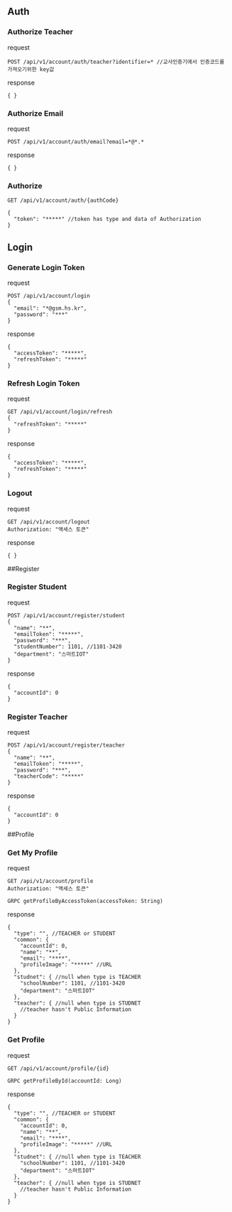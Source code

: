 ## Auth
### Authorize Teacher
request
```http request
POST /api/v1/account/auth/teacher?identifier=* //교사인증기에서 인증코드를 가져오기위한 key값
```
response
```json5
{ }
```
### Authorize Email
request
```http request
POST /api/v1/account/auth/email?email=*@*.*
```
response
```json5
{ }
```
### Authorize
```http request
GET /api/v1/account/auth/{authCode}
```
```json5
{
  "token": "*****" //token has type and data of Authorization
}
```

## Login
### Generate Login Token
request
```http request
POST /api/v1/account/login
{
  "email": "*@gsm.hs.kr",
  "password": "***"
}
```
response
```json5
{
  "accessToken": "*****",
  "refreshToken": "*****"
}
```

### Refresh Login Token
request
```http request
GET /api/v1/account/login/refresh
{
  "refreshToken": "*****"
}
```
response
```json5
{
  "accessToken": "*****",
  "refreshToken": "*****"
}
```

### Logout
request
```http request
GET /api/v1/account/logout
Authorization: "액세스 토큰"
```
response
```json5
{ }
```

##Register
### Register Student
request
```http request
POST /api/v1/account/register/student
{
  "name": "**",
  "emailToken": "*****",
  "password": "***",
  "studentNumber": 1101, //1101-3420
  "department": "스마트IOT"
}
```
response
```json5
{
  "accountId": 0
}
```

### Register Teacher
request
```http request
POST /api/v1/account/register/teacher
{
  "name": "**",
  "emailToken": "*****",
  "password": "***",
  "teacherCode": "*****"
}
```
response
```json5
{
  "accountId": 0
}
```

##Profile
### Get My Profile
request
```http request
GET /api/v1/account/profile
Authorization: "액세스 토큰"
```
```http request
GRPC getProfileByAccessToken(accessToken: String)
```
response
```json5
{
  "type": "", //TEACHER or STUDENT
  "common": {
    "accountId": 0,
    "name": "**",
    "email": "****",
    "profileImage": "*****" //URL
  },
  "studnet": { //null when type is TEACHER
    "schoolNumber": 1101, //1101-3420
    "department": "스마트IOT"
  },
  "teacher": { //null when type is STUDNET
    //teacher hasn't Public Information
  }
}
```
### Get Profile
request
```http request
GET /api/v1/account/profile/{id}
```
```http request
GRPC getProfileById(accountId: Long)
```
response
```json5
{
  "type": "", //TEACHER or STUDENT
  "common": {
    "accountId": 0,
    "name": "**",
    "email": "****",
    "profileImage": "*****" //URL
  },
  "studnet": { //null when type is TEACHER
    "schoolNumber": 1101, //1101-3420
    "department": "스마트IOT"
  },
  "teacher": { //null when type is STUDNET
    //teacher hasn't Public Information
  }
}
```
